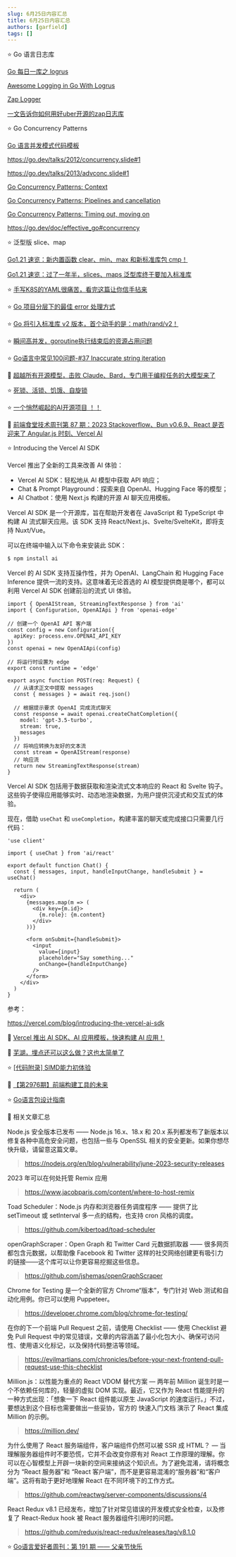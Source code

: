 ```yaml
---
slug: 6月25日内容汇总
title: 6月25日内容汇总
authors: [garfield]
tags: []
---
```


⭐️ Go 语言日志库

[Go 每日一库之 logrus](https://zhuanlan.zhihu.com/p/105759117)

[Awesome Logging in Go With Logrus](https://betterprogramming.pub/awesome-logging-in-go-with-logrus-70606a49f285)

[Zap Logger](https://www.topgoer.com/%E9%A1%B9%E7%9B%AE/log/ZapLogger.html)

[一文告诉你如何用好uber开源的zap日志库](https://tonybai.com/2021/07/14/uber-zap-advanced-usage/)

⭐️ Go Concurrency Patterns

[Go 语言并发模式代码模板](https://mp.weixin.qq.com/s/431YMKwRjaStanqA6juePA)

https://go.dev/talks/2012/concurrency.slide#1

https://go.dev/talks/2013/advconc.slide#1

[Go Concurrency Patterns: Context](https://go.dev/blog/context)

[Go Concurrency Patterns: Pipelines and cancellation](https://go.dev/blog/pipelines)

[Go Concurrency Patterns: Timing out, moving on](https://go.dev/blog/concurrency-timeouts)

https://go.dev/doc/effective_go#concurrency

⭐️ 泛型版 slice、map

[Go1.21 速览：新内置函数 clear、min、max 和新标准库包 cmp！](https://mp.weixin.qq.com/s/MorBUrzpKFhssiZWLt4o6g)

[Go1.21 速览：过了一年半，slices、maps 泛型库终于要加入标准库](https://mp.weixin.qq.com/s/1NuBnk8_lxmTi9N0biLa2g)

⭐️ [手写K8S的YAML很痛苦，看完这篇让你信手拈来](https://juejin.cn/post/7247012543939657787)

⭐️ [Go 项目分层下的最佳 error 处理方式](https://mp.weixin.qq.com/s/SnaurQfXDVidrl_ihBQtDA)

⭐️ [Go 将引入标准库 v2 版本，首个动手的是：math/rand/v2！](https://mp.weixin.qq.com/s/b_TYBRIZ3-EORFYq1xRjyQ)

⭐️ [瞬间高并发，goroutine执行结束后的资源占用问题](https://mp.weixin.qq.com/s/iBo-j4990paKb3Pb7Xk-2w)

⭐️ [Go语言中常见100问题-#37 Inaccurate string iteration](https://mp.weixin.qq.com/s/m0WyJyd2JwQfX1SP2H-jrA)

📒 [超越所有开源模型，击败 Claude、Bard，专门用于编程任务的大模型来了](https://mp.weixin.qq.com/s/WGv0geWzSdO7p0LWOvVZnw)

⭐️ [死锁、活锁、饥饿、自旋锁](https://mp.weixin.qq.com/s/G2flIpgksqLVJUMTYj2l8Q)

⭐️ [一个悄然崛起的AI开源项目 ！！](https://mp.weixin.qq.com/s/y1PUDUaQjHqKQxI5K8vGmA)

📒 [前端食堂技术周刊第 87 期：2023 Stackoverflow、Bun v0.6.9、React 是否迎来了 Angular.js 时刻、Vercel AI](https://juejin.cn/post/7246224746005463096)

⭐️ Introducing the Vercel AI SDK

Vercel 推出了全新的工具来改善 AI 体验：

- Vercel AI SDK：轻松地从 AI 模型中获取 API 响应；
- Chat & Prompt Playground：探索来自 OpenAI、Hugging Face 等的模型；
- AI Chatbot：使用 Next.js 构建的开源 AI 聊天应用模板。

Vercel AI SDK 是一个开源库，旨在帮助开发者在 JavaScript 和 TypeScript 中构建 AI 流式聊天应用。该 SDK 支持 React/Next.js、Svelte/SvelteKit，即将支持 Nuxt/Vue。

可以在终端中输入以下命令来安装此 SDK：

```bash
$ npm install ai
```

Vercel 的 AI SDK 支持互操作性，并为 OpenAI、LangChain 和 Hugging Face Inference 提供一流的支持。这意味着无论首选的 AI 模型提供商是哪个，都可以利用 Vercel AI SDK 创建前沿的流式 UI 体验。

```tsx
import { OpenAIStream, StreamingTextResponse } from 'ai'
import { Configuration, OpenAIApi } from 'openai-edge'

// 创建一个 OpenAI API 客户端
const config = new Configuration({
  apiKey: process.env.OPENAI_API_KEY
})
const openai = new OpenAIApi(config)

// 将运行时设置为 edge
export const runtime = 'edge'

export async function POST(req: Request) {
  // 从请求正文中提取 messages
  const { messages } = await req.json()

  // 根据提示要求 OpenAI 完成流式聊天
  const response = await openai.createChatCompletion({
    model: 'gpt-3.5-turbo',
    stream: true,
    messages
  })
  // 将响应转换为友好的文本流
  const stream = OpenAIStream(response)
  // 响应流
  return new StreamingTextResponse(stream)
}
```

Vercel AI SDK 包括用于数据获取和渲染流式文本响应的 React 和 Svelte 钩子。这些钩子使得应用能够实时、动态地渲染数据，为用户提供沉浸式和交互式的体验。

现在，借助 `useChat` 和 `useCompletion`，构建丰富的聊天或完成接口只需要几行代码：

```tsx
'use client'

import { useChat } from 'ai/react'

export default function Chat() {
  const { messages, input, handleInputChange, handleSubmit } = useChat()

  return (
    <div>
      {messages.map(m => (
        <div key={m.id}>
          {m.role}: {m.content}
        </div>
      ))}

      <form onSubmit={handleSubmit}>
        <input
          value={input}
          placeholder="Say something..."
          onChange={handleInputChange}
        />
      </form>
    </div>
  )
}
```

参考：

https://vercel.com/blog/introducing-the-vercel-ai-sdk

📒 [Vercel 推出 AI SDK、AI 应用模板，快速构建 AI 应用！](https://mp.weixin.qq.com/s/syV0qUsfEPWzcGlxPhN4OQ)

📒 [芜湖，埋点还可以这么做？这也太简单了](https://mp.weixin.qq.com/s/UcnPwawFAd85wdKwO4XSVA)

⭐️ [\[代码附录\] SIMD能力初体验](https://mp.weixin.qq.com/s/q-keuybJ2d-QMXWoPpSbPA)

📒 [【第2976期】前端构建工具的未来](https://mp.weixin.qq.com/s/Mcr_kYVIEmpdm_NzpC4ZcA)

⭐️ [Go语言包设计指南](https://mp.weixin.qq.com/s/_xA6bhKTm543i3QV8EZMSg)

📒 相关文章汇总

Node.js 安全版本已发布 —— Node.js 16.x、18.x 和 20.x 系列都发布了新版本以修复各种中高危安全问题，也包括一些与 OpenSSL 相关的安全更新。如果你想尽快升级，请留意这篇文章。

> https://nodejs.org/en/blog/vulnerability/june-2023-security-releases

2023 年可以在何处托管 Remix 应用

> https://www.jacobparis.com/content/where-to-host-remix

Toad Scheduler：Node.js 内存和浏览器任务调度程序 —— 提供了比 setTimeout 或 setInterval 多一点的结构，也支持 cron 风格的调度。

> https://github.com/kibertoad/toad-scheduler

openGraphScraper：Open Graph 和 Twitter Card 元数据抓取器 —— 很多网页都包含元数据，以帮助像 Facebook 和 Twitter 这样的社交网络创建更有吸引力的链接——这个库可以让你更容易挖掘这些信息。

> https://github.com/jshemas/openGraphScraper

Chrome for Testing 是一个全新的官方 Chrome“版本”，专门针对 Web 测试和自动化用例。你已可以使用 Puppeteer。

> https://developer.chrome.com/blog/chrome-for-testing/

在你的下一个前端 Pull Request 之前，请使用 Checklist —— 使用 Checklist 避免 Pull Request 中的常见错误，文章的内容涵盖了最小化包大小、确保可访问性、使用语义化标记，以及保持代码整洁等领域。

> https://evilmartians.com/chronicles/before-your-next-frontend-pull-request-use-this-checklist

Million.js：以性能为重点的 React VDOM 替代方案 — 两年前 Million 诞生时是一个不依赖任何库的，轻量的虚拟 DOM 实现。最近，它又作为 React 性能提升的一种方式出现：「想象一下 React 组件能以原生 JavaScript 的速度运行。」不过，要想达到这个目标也需要做出一些妥协，官方的 快速入门文档 演示了 React 集成 Million 的示例。

> https://million.dev/

为什么使用了 React 服务端组件，客户端组件仍然可以被 SSR 成 HTML？ — 当理解服务器组件时不要恐慌，它并不会改变你原有对 React 工作原理的理解。你可以在心智模型上开辟一块新的空间来接纳这个知识点。为了避免混淆，请将概念分为 “React 服务器”和 “React 客户端”，而不是更容易混淆的“服务器”和“客户端”。这将有助于更好地理解 React 在不同环境下的工作方式。

> https://github.com/reactwg/server-components/discussions/4

React Redux v8.1 已经发布，增加了针对常见错误的开发模式安全检查，以及修复了 React-Redux hook 被 React 服务器组件引用时的问题。

> https://github.com/reduxjs/react-redux/releases/tag/v8.1.0

⭐️ [Go语言爱好者周刊：第 191 期 —— 父亲节快乐](https://mp.weixin.qq.com/s/NCe4KP1JiA8whcg2w_Vgxw)
